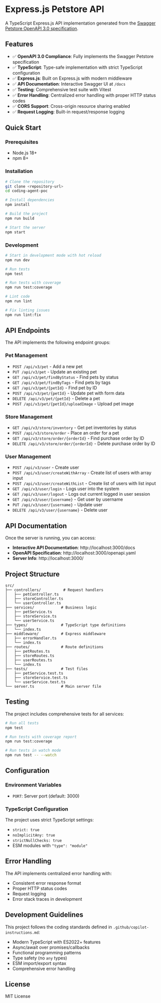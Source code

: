 # Express.js Petstore API

A TypeScript Express.js API implementation generated from the [Swagger Petstore OpenAPI 3.0 specification](https://github.com/swagger-api/swagger-petstore/blob/master/src/main/resources/openapi.yaml).

## Features

- ✅ **OpenAPI 3.0 Compliance**: Fully implements the Swagger Petstore specification
- ✅ **TypeScript**: Type-safe implementation with strict TypeScript configuration
- ✅ **Express.js**: Built on Express.js with modern middleware
- ✅ **API Documentation**: Interactive Swagger UI at `/docs`
- ✅ **Testing**: Comprehensive test suite with Vitest
- ✅ **Error Handling**: Centralized error handling with proper HTTP status codes
- ✅ **CORS Support**: Cross-origin resource sharing enabled
- ✅ **Request Logging**: Built-in request/response logging

## Quick Start

### Prerequisites

- Node.js 18+ 
- npm 8+

### Installation

```bash
# Clone the repository
git clone <repository-url>
cd coding-agent-poc

# Install dependencies
npm install

# Build the project
npm run build

# Start the server
npm start
```

### Development

```bash
# Start in development mode with hot reload
npm run dev

# Run tests
npm test

# Run tests with coverage
npm run test:coverage

# Lint code
npm run lint

# Fix linting issues
npm run lint:fix
```

## API Endpoints

The API implements the following endpoint groups:

### Pet Management
- `POST /api/v3/pet` - Add a new pet
- `PUT /api/v3/pet` - Update an existing pet
- `GET /api/v3/pet/findByStatus` - Find pets by status
- `GET /api/v3/pet/findByTags` - Find pets by tags
- `GET /api/v3/pet/{petId}` - Find pet by ID
- `POST /api/v3/pet/{petId}` - Update pet with form data
- `DELETE /api/v3/pet/{petId}` - Delete a pet
- `POST /api/v3/pet/{petId}/uploadImage` - Upload pet image

### Store Management
- `GET /api/v3/store/inventory` - Get pet inventories by status
- `POST /api/v3/store/order` - Place an order for a pet
- `GET /api/v3/store/order/{orderId}` - Find purchase order by ID
- `DELETE /api/v3/store/order/{orderId}` - Delete purchase order by ID

### User Management
- `POST /api/v3/user` - Create user
- `POST /api/v3/user/createWithArray` - Create list of users with array input
- `POST /api/v3/user/createWithList` - Create list of users with list input
- `GET /api/v3/user/login` - Logs user into the system
- `GET /api/v3/user/logout` - Logs out current logged in user session
- `GET /api/v3/user/{username}` - Get user by username
- `PUT /api/v3/user/{username}` - Update user
- `DELETE /api/v3/user/{username}` - Delete user

## API Documentation

Once the server is running, you can access:

- **Interactive API Documentation**: http://localhost:3000/docs
- **OpenAPI Specification**: http://localhost:3000/openapi.yaml
- **Server Info**: http://localhost:3000/

## Project Structure

```
src/
├── controllers/          # Request handlers
│   ├── petController.ts
│   ├── storeController.ts
│   └── userController.ts
├── services/            # Business logic
│   ├── petService.ts
│   ├── storeService.ts
│   └── userService.ts
├── types/               # TypeScript type definitions
│   └── index.ts
├── middleware/          # Express middleware
│   ├── errorHandler.ts
│   └── index.ts
├── routes/              # Route definitions
│   ├── petRoutes.ts
│   ├── storeRoutes.ts
│   ├── userRoutes.ts
│   └── index.ts
├── tests/               # Test files
│   ├── petService.test.ts
│   ├── storeService.test.ts
│   └── userService.test.ts
└── server.ts            # Main server file
```

## Testing

The project includes comprehensive tests for all services:

```bash
# Run all tests
npm test

# Run tests with coverage report
npm run test:coverage

# Run tests in watch mode
npm run test -- --watch
```

## Configuration

### Environment Variables

- `PORT`: Server port (default: 3000)

### TypeScript Configuration

The project uses strict TypeScript settings:
- `strict: true`
- `noImplicitAny: true`
- `strictNullChecks: true`
- ESM modules with `"type": "module"`

## Error Handling

The API implements centralized error handling with:
- Consistent error response format
- Proper HTTP status codes
- Request logging
- Error stack traces in development

## Development Guidelines

This project follows the coding standards defined in `.github/copilot-instructions.md`:

- Modern TypeScript with ES2022+ features
- Async/await over promises/callbacks
- Functional programming patterns
- Type safety (no `any` types)
- ESM import/export syntax
- Comprehensive error handling

## License

MIT License